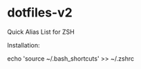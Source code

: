# dotfiles-v2

Quick Alias List for ZSH

Installation:

echo 'source ~/.bash_shortcuts' >> ~/.zshrc
